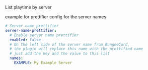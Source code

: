 List playtime by server

example for prettifier config for the server names
````yaml
# Server name prettifier
server-name-prettifier:
  # Enable server name prettifier
  enabled: false
  # On the left side of the server name from BungeeCord,
  # the plugin will replace this name with the prettified name
  # just add the key and the value to this list
  names:
    EXAMPLE: My Example Server
````